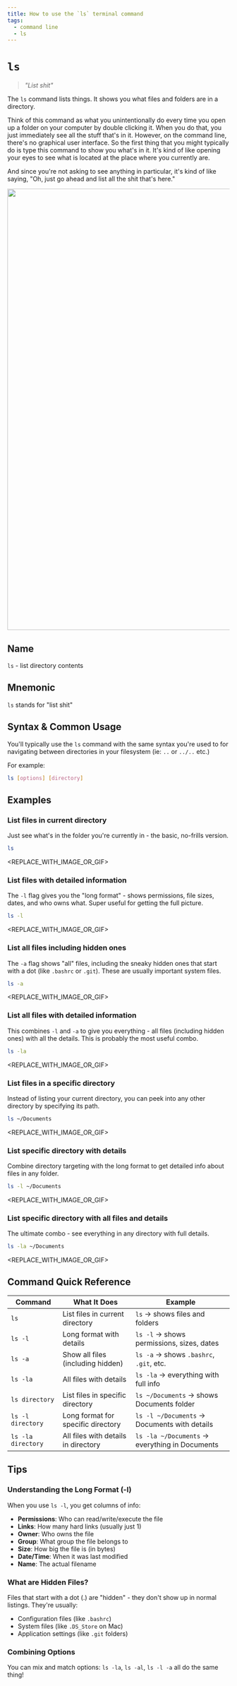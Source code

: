```yaml
---
title: How to use the `ls` terminal command
tags:
  - command line
  - ls
---
```


# `ls`

> _"List shit"_

The `ls` command lists things. It shows you what files and folders are in a directory. 

Think of this command as what you unintentionally do every time you open up a folder on your computer by double clicking it. When you do that, you just immediately see all the stuff that's in it. However, on the command line, there's no graphical user interface. So the first thing that you might typically do is type this command to show you what's in it. It's kind of like opening your eyes to see what is located at the place where you currently are.

And since you're not asking to see anything in particular, it's kind of like saying, "Oh, just go ahead and list all the shit that's here."

<a href="#" target="_blank">
<img src="#" width="1000px">
</a>

## Name

`ls` - list directory contents

## Mnemonic

`ls` stands for "list shit"

## Syntax & Common Usage

You'll typically use the `ls` command with the same syntax you're used to for navigating between directories in your filesystem (ie: `..` or `../..` etc.)

For example:
```bash
ls [options] [directory]
```

## Examples

### List files in current directory
Just see what's in the folder you're currently in - the basic, no-frills version.
```bash
ls
```
<REPLACE_WITH_IMAGE_OR_GIF>

### List files with detailed information
The `-l` flag gives you the "long format" - shows permissions, file sizes, dates, and who owns what. Super useful for getting the full picture.
```bash
ls -l
```
<REPLACE_WITH_IMAGE_OR_GIF>

### List all files including hidden ones
The `-a` flag shows "all" files, including the sneaky hidden ones that start with a dot (like `.bashrc` or `.git`). These are usually important system files.
```bash
ls -a
```
<REPLACE_WITH_IMAGE_OR_GIF>

### List all files with detailed information
This combines `-l` and `-a` to give you everything - all files (including hidden ones) with all the details. This is probably the most useful combo.
```bash
ls -la
```
<REPLACE_WITH_IMAGE_OR_GIF>

### List files in a specific directory
Instead of listing your current directory, you can peek into any other directory by specifying its path.
```bash
ls ~/Documents
```
<REPLACE_WITH_IMAGE_OR_GIF>

### List specific directory with details
Combine directory targeting with the long format to get detailed info about files in any folder.
```bash
ls -l ~/Documents
```
<REPLACE_WITH_IMAGE_OR_GIF>

### List specific directory with all files and details
The ultimate combo - see everything in any directory with full details.
```bash
ls -la ~/Documents
```
<REPLACE_WITH_IMAGE_OR_GIF>

## Command Quick Reference

| Command | What It Does | Example |
|---------|--------------|---------|
| `ls` | List files in current directory | `ls` → shows files and folders |
| `ls -l` | Long format with details | `ls -l` → shows permissions, sizes, dates |
| `ls -a` | Show all files (including hidden) | `ls -a` → shows `.bashrc`, `.git`, etc. |
| `ls -la` | All files with details | `ls -la` → everything with full info |
| `ls directory` | List files in specific directory | `ls ~/Documents` → shows Documents folder |
| `ls -l directory` | Long format for specific directory | `ls -l ~/Documents` → Documents with details |
| `ls -la directory` | All files with details in directory | `ls -la ~/Documents` → everything in Documents |

## Tips

### Understanding the Long Format (-l)
When you use `ls -l`, you get columns of info:
- **Permissions**: Who can read/write/execute the file
- **Links**: How many hard links (usually just 1)
- **Owner**: Who owns the file
- **Group**: What group the file belongs to
- **Size**: How big the file is (in bytes)
- **Date/Time**: When it was last modified
- **Name**: The actual filename

### What are Hidden Files?
Files that start with a dot (.) are "hidden" - they don't show up in normal listings. They're usually:
- Configuration files (like `.bashrc`)
- System files (like `.DS_Store` on Mac)
- Application settings (like `.git` folders)

### Combining Options
You can mix and match options: `ls -la`, `ls -al`, `ls -l -a` all do the same thing!
